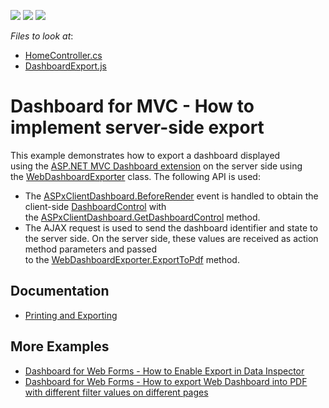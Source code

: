 <!-- default badges list -->
![](https://img.shields.io/endpoint?url=https://codecentral.devexpress.com/api/v1/VersionRange/128579131/21.2.1%2B)
[![](https://img.shields.io/badge/Open_in_DevExpress_Support_Center-FF7200?style=flat-square&logo=DevExpress&logoColor=white)](https://supportcenter.devexpress.com/ticket/details/T590027)
[![](https://img.shields.io/badge/📖_How_to_use_DevExpress_Examples-e9f6fc?style=flat-square)](https://docs.devexpress.com/GeneralInformation/403183)
<!-- default badges end -->
<!-- default file list -->
*Files to look at*:

* [HomeController.cs](./CS/MvcDashboard_ServerExport/Controllers/HomeController.cs)
* [DashboardExport.js](./CS/MvcDashboard_ServerExport/Scripts/DashboardExport.js)
<!-- default file list end -->

# Dashboard for MVC - How to implement server-side export

This example demonstrates how to export a dashboard displayed using the <a href="https://docs.devexpress.com/Dashboard/16977/Building-the-Designer-and-Viewer-Applications">ASP.NET MVC Dashboard extension</a> on the server side using the <a href="https://docs.devexpress.com/Dashboard/DevExpress.DashboardWeb.WebDashboardExporter">WebDashboardExporter</a> class. The following API is used:

* The <a href="https://docs.devexpress.com/Dashboard/DevExpress.DashboardWeb.Scripts.ASPxClientDashboard.BeforeRender">ASPxClientDashboard.BeforeRender</a> event is handled to obtain the client-side <a href="https://docs.devexpress.com/Dashboard/js-DevExpress.Dashboard.DashboardControl">DashboardControl</a> with the <a href="https://docs.devexpress.com/Dashboard/DevExpress.DashboardWeb.Scripts.ASPxClientDashboard.GetDashboardControl">ASPxClientDashboard.GetDashboardControl</a> method.
* The AJAX request is used to send the dashboard identifier and state to the server side. On the server side, these values are received as action method parameters and passed to the <a href="https://docs.devexpress.com/Dashboard/DevExpress.DashboardWeb.WebDashboardExporter.ExportToPdf.overloads">WebDashboardExporter.ExportToPdf</a> method.

## Documentation

- [Printing and Exporting](https://docs.devexpress.com/Dashboard/15181/common-features/printing-and-exporting)

## More Examples

- [Dashboard for Web Forms - How to Enable Export in Data Inspector](https://supportcenter.devexpress.com/ticket/details/t862387/aspxdashboard-how-to-enable-exporting-in-data-inspector)
- [Dashboard for Web Forms - How to export Web Dashboard into PDF with different filter values on different pages](https://supportcenter.devexpress.com/ticket/details/t511362/how-to-export-web-dashboard-into-pdf-with-different-filter-values-on-different-pages)
